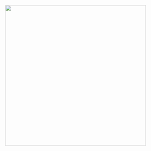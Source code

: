 
<div id="header" align="center">

<img src="https://files.catbox.moe/yc5ifw.png" width='450' height='450'>

<div id="header" align="center">
